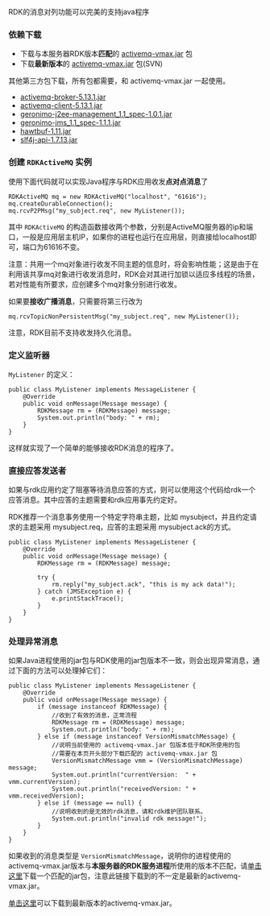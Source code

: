 

RDK的消息对列功能可以完美的支持java程序

### 依赖下载 ###

- 下载与本服务器RDK版本**匹配**的 [activemq-vmax.jar](/rdk_server/lib/activemq-vmax.jar) 包
- 下载**最新版本**的 [activemq-vmax.jar](http://10.5.70.3/ZXVMAX/CODE/dev/ZXVMAX/vmax-app-cn/CODE/ZTECOMMON/ServerCode/activemq/client/java/activemq-vmax/lib/activemq-vmax.jar) 包(SVN)

其他第三方包下载，所有包都需要，和 activemq-vmax.jar 一起使用。

- [activemq-broker-5.13.1.jar](/rdk_server/lib/activemq-broker-5.13.1.jar)
- [activemq-client-5.13.1.jar](/rdk_server/lib/activemq-client-5.13.1.jar)
- [geronimo-j2ee-management_1.1_spec-1.0.1.jar](/rdk_server/lib/geronimo-j2ee-management_1.1_spec-1.0.1.jar)
- [geronimo-jms_1.1_spec-1.1.1.jar](/rdk_server/lib/geronimo-jms_1.1_spec-1.1.1.jar)
- [hawtbuf-1.11.jar](/rdk_server/lib/hawtbuf-1.11.jar)
- [slf4j-api-1.7.13.jar](/rdk_server/lib/slf4j-api-1.7.13.jar)



### 创建 `RDKActiveMQ` 实例 ###

使用下面代码就可以实现Java程序与RDK应用收发**点对点消息**了

	RDKActiveMQ mq = new RDKActiveMQ("localhost", "61616");
	mq.createDurableConnection();
	mq.rcvP2PMsg("my_subject.req", new MyListener());

其中 `RDKActiveMQ` 的构造函数接收两个参数，分别是ActiveMQ服务器的ip和端口，一般是应用层主机IP，如果你的进程也运行在应用层，则直接给localhost即可，端口为61616不变。

注意：共用一个mq对象进行收发不同主题的信息时，将会影响性能；这是由于在利用该共享mq对象进行收发消息时，RDK会对其进行加锁以适应多线程的场景，若对性能有所要求，应创建多个mq对象分别进行收发。

如果要**接收广播消息**，只需要将第三行改为

	mq.rcvTopicNonPersistentMsg("my_subject.req", new MyListener());

注意，RDK目前不支持收发持久化消息。

### 定义监听器 ###

`MyListener` 的定义：

	public class MyListener implements MessageListener {
		@Override
		public void onMessage(Message message) {
			RDKMessage rm = (RDKMessage) message;
			System.out.println("body: " + rm);
		}
	}

这样就实现了一个简单的能够接收RDK消息的程序了。

### 直接应答发送者 ###

如果与rdk应用约定了阻塞等待消息应答的方式，则可以使用这个代码给rdk一个应答消息。其中应答的主题需要和rdk应用事先约定好。

RDK推荐一个消息事务使用一个特定字符串主题，比如 mysubject，并且约定请求的主题采用 mysubject.req，应答的主题采用 mysubject.ack的方式。

	public class MyListener implements MessageListener {
		@Override
		public void onMessage(Message message) {
			RDKMessage rm = (RDKMessage) message;

			try {
				rm.reply("my_subject.ack", "this is my ack data!");
			} catch (JMSException e) {
				e.printStackTrace();
			}
		}
	}

### 处理异常消息 ###

如果Java进程使用的jar包与RDK使用的jar包版本不一致，则会出现异常消息，通过下面的方法可以处理掉它们：

	public class MyListener implements MessageListener {
		@Override
		public void onMessage(Message message) {
			if (message instanceof RDKMessage) {
				//收到了有效的消息，正常流程
				RDKMessage rm = (RDKMessage) message;
				System.out.println("body: " + rm);
			} else if (message instanceof VersionMismatchMessage) {
				//说明当前使用的 activemq-vmax.jar 包版本低于RDK所使用的包
				//需要在本页开头部分下载匹配的 activemq-vmax.jar 包
				VersionMismatchMessage vmm = (VersionMismatchMessage) message;
				System.out.println("currentVersion:  " + vmm.currentVersion);
				System.out.println("receivedVersion: " + vmm.receivedVersion);
			} else if (message == null) {
				//说明收到的是无效的rdk消息，请和rdk维护团队联系。
				System.out.println("invalid rdk message!");
			}
		}
	}

如果收到的消息类型是 `VersionMismatchMessage`，说明你的进程使用的activemq-vmax.jar版本与**本服务器的RDK服务进程**所使用的版本不匹配，请[单击这里](/rdk_server/lib/activemq-vmax.jar)下载一个匹配的jar包，注意此链接下载到的不一定是最新的activemq-vmax.jar。

[单击这里](http://10.5.70.3/ZXVMAX/CODE/dev/ZXVMAX/vmax-app-cn/CODE/ZTECOMMON/ServerCode/activemq/client/java/activemq-vmax/lib/activemq-vmax.jar)可以下载到最新版本的activemq-vmax.jar。



<div title="Java程序与RDK应用交互的消息队列API" id="__hidden__">
<script src="/doc/tools/doc_js/misc.js"></script>
</div>